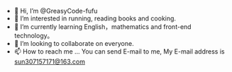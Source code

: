 - 👋 Hi, I’m @GreasyCode-fufu
- 👀 I’m interested in running, reading books and cooking.
- 🌱 I’m currently learning English，mathematics and front-end technology。
- 💞️ I’m looking to collaborate on everyone.
- 📫 How to reach me ... You can send E-mail to me, My E-mail address is sun307157171@163.com

<!---
GreasyCode-fufu/GreasyCode-fufu is a ✨ special ✨ repository because its `README.md` (this file) appears on your GitHub profile.
You can click the Preview link to take a look at your changes.
--->
